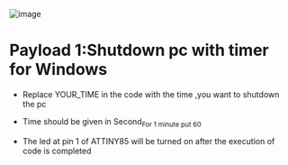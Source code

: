 ![image](https://user-images.githubusercontent.com/63462904/164957956-f31c3331-45b6-4ba3-a2f2-f302ba41c0e6.png)

# Payload 1:Shutdown pc with timer for Windows

- Replace YOUR_TIME in the code with the time ,you want to shutdown the pc 

- Time should be given in Second<sub>For 1 minute put 60</sub>

- The led at pin 1 of ATTINY85 will be turned on after the execution of code is completed

